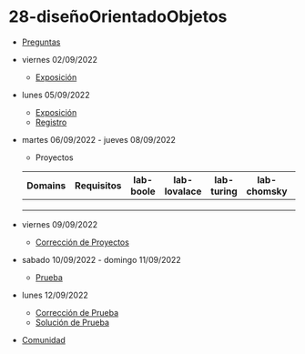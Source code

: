 # 28-diseñoOrientadoObjetos

- [Preguntas](https://escuela.it/cursos/curso-recurrencia-desarrollo-software/clase/patron)
- viernes 02/09/2022
  - [Exposición](https://escuela.it/cursos/curso-recurrencia-desarrollo-software/clase/patron)
- lunes 05/09/2022
  - [Exposición](https://escuela.it/cursos/curso-recurrencia-desarrollo-software/clase/patron)
  - [Registro](https://forms.gle/pA2QvsW32P4KtTD77)
- martes 06/09/2022 - jueves 08/09/2022
  - Proyectos
  
  |Domains|Requisitos|lab-boole|lab-lovalace|lab-turing|lab-chomsky|lab-dijkstra|
  |-------|----------|---------|------------|----------|-----------|--------------|
  |       |          |         |            |          |           |              |
  |       |          |         |            |          |           |              |
  |       |          |         |            |          |           |              |
- viernes 09/09/2022
  - [Corrección de Proyectos](https://escuela.it/cursos/curso-recurrencia-desarrollo-software/clase/patron)
- sabado 10/09/2022 - domingo 11/09/2022
  - [Prueba](https://forms.gle/hB9UJoN2PYiexctH8)
- lunes 12/09/2022
  - [Corrección de Prueba](https://escuela.it/cursos/curso-recurrencia-desarrollo-software/clase/patron)
  - [Solución de Prueba](https://docs.google.com/spreadsheets/d/1Uwtqa5VdD5wK2X7eLgkS6_th16aPnsW8pa5Ft2TyLPo/edit#gid=0)
- [Comunidad](https://app.slack.com/client/T02S3KYD464/C02TPRHV4DC)
